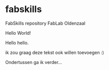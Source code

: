# fabskills
FabSkills repository FabLab Oldenzaal

Hello World!

Hello hello.

ik zou graag deze tekst ook willen toevoegen :)

Ondertussen ga ik verder...